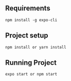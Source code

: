 ## Requirements
```
npm install -g expo-cli
```

## Project setup
```
npm install or yarn install
```

## Running Project
```
expo start or npm start
```
